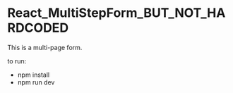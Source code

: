 # React_MultiStepForm_BUT_NOT_HARDCODED

This is a multi-page form.

to run:
- npm install
- npm run dev